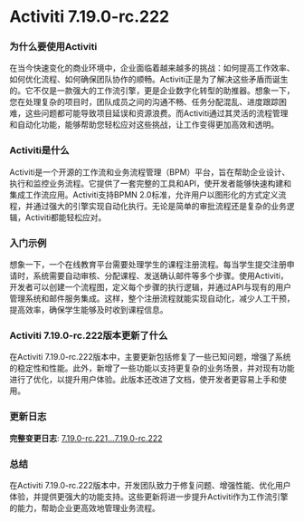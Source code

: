 # Activiti 7.19.0-rc.222
### 为什么要使用Activiti

在当今快速变化的商业环境中，企业面临着越来越多的挑战：如何提高工作效率、如何优化流程、如何确保团队协作的顺畅。Activiti正是为了解决这些矛盾而诞生的。它不仅是一款强大的工作流引擎，更是企业数字化转型的助推器。想象一下，您在处理复杂的项目时，团队成员之间的沟通不畅、任务分配混乱、进度跟踪困难，这些问题都可能导致项目延误和资源浪费。而Activiti通过其灵活的流程管理和自动化功能，能够帮助您轻松应对这些挑战，让工作变得更加高效和透明。

### Activiti是什么

Activiti是一个开源的工作流和业务流程管理（BPM）平台，旨在帮助企业设计、执行和监控业务流程。它提供了一套完整的工具和API，使开发者能够快速构建和集成工作流应用。Activiti支持BPMN 2.0标准，允许用户以图形化的方式定义流程，并通过强大的引擎实现自动化执行。无论是简单的审批流程还是复杂的业务逻辑，Activiti都能轻松应对。

### 入门示例

想象一下，一个在线教育平台需要处理学生的课程注册流程。每当学生提交注册申请时，系统需要自动审核、分配课程、发送确认邮件等多个步骤。使用Activiti，开发者可以创建一个流程图，定义每个步骤的执行逻辑，并通过API与现有的用户管理系统和邮件服务集成。这样，整个注册流程就能实现自动化，减少人工干预，提高效率，确保学生能够及时收到课程信息。

### Activiti 7.19.0-rc.222版本更新了什么

在Activiti 7.19.0-rc.222版本中，主要更新包括修复了一些已知问题，增强了系统的稳定性和性能。此外，新增了一些功能以支持更复杂的业务场景，并对现有功能进行了优化，以提升用户体验。此版本还改进了文档，使开发者更容易上手和使用。

### 更新日志

**完整变更日志**: [7.19.0-rc.221...7.19.0-rc.222](https://github.com/Activiti/Activiti/compare/7.19.0-rc.221...7.19.0-rc.222)

### 总结

在Activiti 7.19.0-rc.222版本中，开发团队致力于修复问题、增强性能、优化用户体验，并提供更强大的功能支持。这些更新将进一步提升Activiti作为工作流引擎的能力，帮助企业更高效地管理业务流程。
